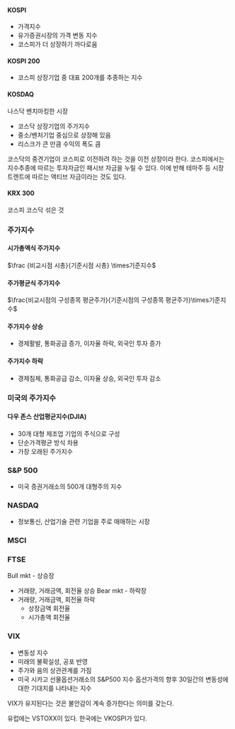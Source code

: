 #### KOSPI
- 가격지수
- 유가증권시장의 가격 변동 지수
- 코스피가 더 상장하기 까다로움
#### KOSPI 200 
- 코스피 상장기업 중 대표 200개를 추종하는 지수
#### KOSDAQ
나스닥 벤치마킹한 시장
- 코스닥 상장기업의 주가지수
- 중소/벤처기업 중심으로 상장해 있음
- 리스크가 큰 만큼 수익의 폭도 큼

코스닥의 중견기업이 코스피로 이전하려 하는 것을 이전 상장이라 한다.
코스피에서는 지수추종에 따르는 투자자금인 패시브 자금을 누릴 수 있다.
이에 반해 테마주 등 시장 트렌트에 따르는 액티브 자금이라는 것도 있다.
#### KRX 300
코스피 코스닥 섞은 것
### 주가지수
#### 시가총액식 주가지수
$\frac {비교시점 시총}{기준시점 시총} \times기준지수$
#### 주가평균식 주가지수
$\frac{비교시점의 구성종목 평균주가}{기준시점의 구성종목 평균주가}\times기준지수$
#### 주가지수 상승
- 경제활발, 통화공급 증가, 이자율 하락, 외국인 투자 증가
#### 주가지수 하락
- 경제침체, 통화공급 감소, 이자율 상승, 외국인 투자 감소
### 미국의 주가지수
#### 다우 존스 산업평균지수(DJIA)
- 30개 대형 제조업 기업의 주식으로 구성
- 단순가격평균 방식 차용
- 가장 오래된 주가지수
### S&P 500
- 미국 증권거래소의 500개 대형주의 지수
### NASDAQ
- 정보통신, 산업기술 관련 기업을 주로 매매하는 시장
### MSCI
### FTSE

Bull mkt - 상승장
- 거래량, 거래금액, 회전율 상승
Bear mkt - 하락장
- 거래량, 거래금액, 회전율 하락
	- 상장금액 회전율
	- 시가총액 회전율

### VIX 
- 변동성 지수
- 미래의 불확실성, 공포 반영
- 주가와 음의 상관관계를 가짐
- 미국 시카고 선물옵션거래소의 S&P500 지수 옵션가격의 향후 30일간의 변동성에 대한 기대치를 나타내는 지수

VIX가 유지된다는 것은 불안감이 계속 증가한다는 의미를 갖는다.

유럽에는 VSTOXX이 있다.
한국에는 VKOSPI가 있다.


